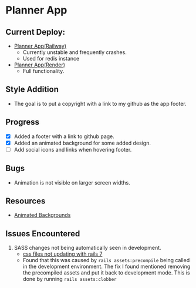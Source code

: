 # Planner App

## Current Deploy:
- [Planner App(Railway)](https://plannerapp-production.up.railway.app/)
  - Currently unstable and frequently crashes.
  - Used for redis instance
- [Planner App(Render)](https://planner-app-elox.onrender.com/)
  - Full functionality.

## Style Addition
- The goal is to put a copyright with a link to my github as the app footer.

## Progress
- [x] Added a footer with a link to github page.
- [x] Added an animated background for some added design.
- [ ] Add social icons and links when hovering footer.

## Bugs
- Animation is not visible on larger screen widths.

## Resources
- [Animated Backgrounds](https://animatedbackgrounds.me/)

## Issues Encountered
1. SASS changes not being automatically seen in development.
   - [css files not updating with rails 7](https://www.reddit.com/r/rails/comments/12xlnxg/css_files_not_updating_with_rails_7/)
   - Found that this was caused by `rails assets:precompile` being called in the development environment. The fix I found mentioned removing the precompiled assets and put it back to development mode. This is done by running `rails assets:clobber`